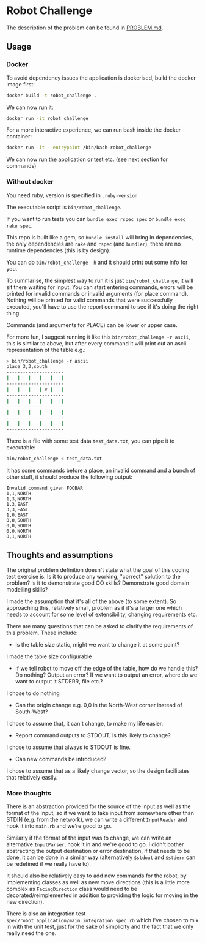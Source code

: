 # Robot Challenge

The description of the problem can be found in [PROBLEM.md](PROBLEM.md).

## Usage

### Docker

To avoid dependency issues the application is dockerised, build the docker image first:

```bash
docker build -t robot_challenge .
```

We can now run it:

```bash
docker run -it robot_challenge
```

For a more interactive experience, we can run bash inside the docker container:

```bash
docker run -it --entrypoint /bin/bash robot_challenge
```

We can now run the application or test etc. (see next section for commands)

### Without docker

You need ruby, version is specified in `.ruby-version`

The executable script is `bin/robot_challenge`.

If you want to run tests you can `bundle exec rspec spec` or `bundle exec rake spec`.

This repo is built like a gem, so `bundle install` will bring in dependencies, the only dependencies are `rake` and `rspec`
(and `bundler`), there are no runtime dependencies (this is by design).

You can do `bin/robot_challenge -h` and it should print out some info for you.

To summarise, the simplest way to run it is just `bin/robot_challenge`, it will sit there waiting for input. You can start entering
commands, errors will be printed for invalid commands or invalid arguments (for place command). Nothing will be printed for valid
commands that were successfully executed, you'll have to use the report command to see if it's doing the right thing.

Commands (and arguments for PLACE) can be lower or upper case.

For more fun, I suggest running it like this `bin/robot_challenge -r ascii`, this is similar to above, but after every command it
will print out an ascii representation of the table e.g.:

```bash
> bin/robot_challenge -r ascii
place 3,3,south
---------------------
|   |   |   |   |   |
---------------------
|   |   |   | v |   |
---------------------
|   |   |   |   |   |
---------------------
|   |   |   |   |   |
---------------------
|   |   |   |   |   |
---------------------
```

There is a file with some test data `test_data.txt`, you can pipe it to executable:

```bash
bin/robot_challenge < test_data.txt
```

It has some commands before a place, an invalid command and a bunch of other stuff, it should produce the following output:

```plain
Invalid command given FOOBAR
1,1,NORTH
1,3,NORTH
1,3,EAST
3,3,EAST
1,0,EAST
0,0,SOUTH
0,0,SOUTH
0,0,NORTH
0,1,NORTH
```

## Thoughts and assumptions

The original problem definition doesn't state what the goal of this coding test exercise is.
Is it to produce any working, "correct" solution to the problem?
Is it to demonstrate good OO skills?
Demonstrate good domain modelling skills?

I made the assumption that it's all of the above (to some extent). So approaching this, relatively small, problem as if it's
a larger one which needs to account for some level of extensibility, changing requirements etc. 

There are many questions that can be asked to clarify the requirements of this problem. These include:

- Is the table size static, might we want to change it at some point?

I made the table size configurable

- If we tell robot to move off the edge of the table, how do we handle this? Do nothing? Output an error? If we want to output an error,
  where do we want to output it STDERR, file etc.?

I chose to do nothing

- Can the origin change e.g. 0,0 in the North-West corner instead of South-West?

I chose to assume that, it can't change, to make my life easier.

- Report command outputs to STDOUT, is this likely to change?

I chose to assume that always to STDOUT is fine.

- Can new commands be introduced?

I chose to assume that as a likely change vector, so the design facilitates that relatively easily.

### More thoughts

There is an abstraction provided for the source of the input as well as the format of the input, so if we want to take input from
somewhere other than STDIN (e.g. from the network), we can write a different `InputReader` and hook it into `main.rb` and we're
good to go.

Similarly if the format of the input was to change, we can write an alternative `InputParser`, hook it in and we're
good to go. I didn't bother abstracting the output destination or error destination, if that needs to be done, it can be done in
a similar way (alternatively `$stdout` and `$stderr` can be redefined if we really have to).

It should also be relatively easy to add new commands for the robot, by implementing classes as well as new move
directions (this is a little more complex as `FacingDirection` class would need to be decorated/reimplemented in
addition to providing the logic for moving in the new direction).

There is also an integration test `spec/robot_application/main_integration_spec.rb` which I've chosen to mix in with the unit
test, just for the sake of simplicity and the fact that we only really need the one.
